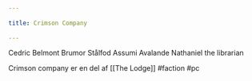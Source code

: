 --- 
title: Crimson Company 
---
Cedric Belmont
Brumor Stålfod
Assumi Avalande
Nathaniel the librarian

Crimson company er en del af [[The Lodge]]
#faction 
#pc 
